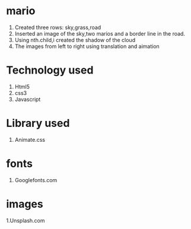 # mario
1. Created three rows: sky,grass,road
2. Inserted an image of the sky,two marios and a border line in the road.
3. Using nth.child,i created the shadow of the cloud
4. The images from left to right using translation and aimation

# Technology used
 1. Html5
 2. css3
 3. Javascript
 # Library used
  1. Animate.css
  # fonts
  1. Googlefonts.com
  # images
  1.Unsplash.com
